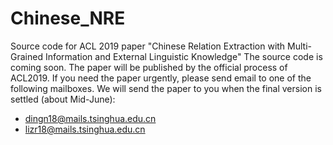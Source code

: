 # Chinese_NRE
Source code for ACL 2019 paper "Chinese Relation Extraction with Multi-Grained Information and External Linguistic Knowledge"
The source code is coming soon. The paper will be published by the official process of ACL2019. If you need the paper urgently, please send email to one of the following mailboxes. We will send the paper to you when the final version is settled (about Mid-June): 

- dingn18@mails.tsinghua.edu.cn
- lizr18@mails.tsinghua.edu.cn

